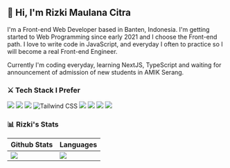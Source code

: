 ## 👋 Hi, I'm Rizki Maulana Citra
I'm a Front-end Web Developer based in Banten, Indonesia. I'm getting started to Web Programming since early 2021 and I choose the Front-end path. I love to write code in JavaScript, and everyday I often to practice so I will become a real Front-end Engineer.

Currently I'm coding everyday, learning NextJS, TypeScript and waiting for announcement of admission of new students in AMIK Serang.

### ⚔️ Tech Stack I Prefer
![](https://img.shields.io/badge/html5-%23E34F26.svg?style=for-the-badge&logo=html5&logoColor=white) ![](https://img.shields.io/badge/css3-%231572B6.svg?style=for-the-badge&logo=css3&logoColor=white) ![](https://img.shields.io/badge/SASS-hotpink.svg?style=for-the-badge&logo=SASS&logoColor=white) ![Tailwind CSS](https://img.shields.io/static/v1?style=for-the-badge&message=Tailwind+CSS&color=039be5&logo=Tailwind+CSS&logoColor=FFFFFF&label=) ![](https://img.shields.io/badge/javascript-%23323330.svg?style=for-the-badge&logo=javascript&logoColor=%23F7DF1E) ![](https://img.shields.io/badge/typescript-1565c0.svg?style=for-the-badge&logo=typescript&logoColor=white)    ![](https://img.shields.io/badge/react-%2320232a.svg?style=for-the-badge&logo=react&logoColor=%2361DAFB) ![](https://img.shields.io/badge/express.js-%23404d59.svg?style=for-the-badge&logo=express&logoColor=%2361DAFB)

### 📊 Rizki's Stats
|Github Stats|Languages|
|---|---|
|[![](https://github-readme-stats.vercel.app/api?username=mlnzyx)](https://github.com/mlnzyx/github-readme-stats)|[![](https://github-readme-stats.vercel.app/api/top-langs/?username=mlnzyx&layout=compact)](https://github.com/mlnzyx/github-readme-stats)|
 
